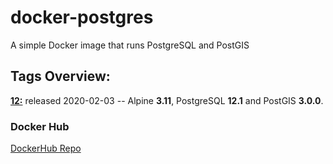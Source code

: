 # docker-postgres

A simple Docker image that runs PostgreSQL and PostGIS

## Tags Overview:

[__12:__](12) released 2020-02-03 -- Alpine **3.11**, PostgreSQL **12.1** and PostGIS **3.0.0**.

### Docker Hub

[DockerHub Repo](https://hub.docker.com/r/packsit/postgres/)
